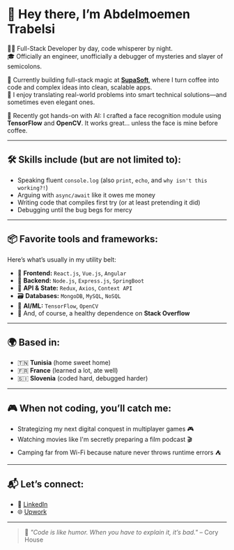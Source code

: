 # 👋 Hey there, I’m Abdelmoemen Trabelsi

🧑‍💻 Full-Stack Developer by day, code whisperer by night.  
🎓 Officially an engineer, unofficially a debugger of mysteries and slayer of semicolons.

🚀 Currently building full-stack magic at [**SupaSoft**](https://supasoft.com.tn/), where I turn coffee into code and complex ideas into clean, scalable apps.  
🧠 I enjoy translating real-world problems into smart technical solutions—and sometimes even elegant ones.

🤖 Recently got hands-on with AI: I crafted a face recognition module using **TensorFlow** and **OpenCV**. It works great... unless the face is mine before coffee.

---

## 🛠️ Skills include (but are not limited to):

- Speaking fluent `console.log` (also `print`, `echo`, and `why isn't this working?!`)
- Arguing with `async/await` like it owes me money
- Writing code that compiles first try (or at least pretending it did)
- Debugging until the bug begs for mercy

---

## 📦 Favorite tools and frameworks:

Here’s what’s usually in my utility belt:

- 🎨 **Frontend:** `React.js`, `Vue.js`, `Angular`  
- 🔧 **Backend:** `Node.js`, `Express.js`, `SpringBoot`  
- 📡 **API & State:** `Redux`, `Axios`, `Context API`  
- 🗃️ **Databases:** `MongoDB`, `MySQL`, `NoSQL`  
- 🧠 **AI/ML:** `TensorFlow`, `OpenCV`  
- 🧰 And, of course, a healthy dependence on **Stack Overflow**

---

## 🌍 Based in:
- 🇹🇳 **Tunisia** (home sweet home)  
- 🇫🇷 **France** (learned a lot, ate well)  
- 🇸🇮 **Slovenia** (coded hard, debugged harder)

---

## 🎮 When not coding, you’ll catch me:

- Strategizing my next digital conquest in multiplayer games 🎮  
- Watching movies like I'm secretly preparing a film podcast 🎬  
- Camping far from Wi-Fi because nature never throws runtime errors ⛺  

---

## 📬 Let’s connect:
- 💼 [LinkedIn](https://linkedin.com/in/abdelmoementrabelsi-developpeur-web)  
- 🌐 [Upwork](https://www.upwork.com/freelancers/~019132d3f12f0e7de4?mp_source=share)

---

> 💬 *"Code is like humor. When you have to explain it, it’s bad."* – Cory House
